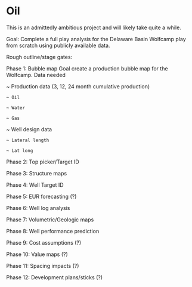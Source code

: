 # Oil

This is an admittedly ambitious project and will likely take quite a while.

Goal:
Complete a full play analysis for the Delaware Basin Wolfcamp play from scratch using publicly available data.

Rough outline/stage gates:

Phase 1: Bubble map
Goal create a production bubble map for the Wolfcamp.
Data needed

~ Production data (3, 12, 24 month cumulative production)

	~ Oil

	~ Water

	~ Gas
~ Well design data

	~ Lateral length
	
	~ Lat long

Phase 2: Top picker/Target ID

Phase 3: Structure maps

Phase 4: Well Target ID

Phase 5: EUR forecasting (?)

Phase 6: Well log analysis

Phase 7: Volumetric/Geologic maps 

Phase 8: Well performance prediction

Phase 9: Cost assumptions (?)

Phase 10: Value maps (?)

Phase 11: Spacing impacts (?)

Phase 12: Development plans/sticks (?)
